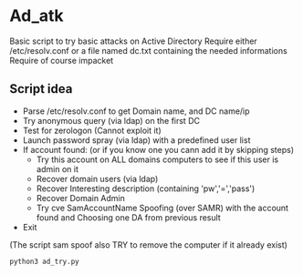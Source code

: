 # Ad_atk
Basic script to try basic attacks on Active Directory
Require either /etc/resolv.conf or a file named dc.txt containing the needed informations
Require of course impacket

## Script idea
- Parse /etc/resolv.conf to get Domain name, and DC name/ip
- Try anonymous query (via ldap) on the first DC
- Test for zerologon (Cannot exploit it)
- Launch password spray (via ldap) with a predefined user list
- If account found: (or if you know one you cann add it by skipping steps)
    - Try this account on ALL domains computers to see if this user is admin on it
    - Recover domain users (via ldap)
    - Recover Interesting description (containing 'pw','=','pass')
    - Recover Domain Admin
    - Try cve SamAccountName Spoofing (over SAMR) with the account found and Choosing one DA from previous result
- Exit

(The script sam spoof also TRY to remove the computer if it already exist)

```python
python3 ad_try.py
```
